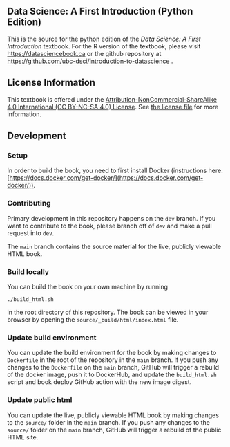 ## Data Science: A First Introduction (Python Edition)
This is the source for the python edition of the *Data Science: A First Introduction* textbook.
For the R version of the textbook, please visit https://datasciencebook.ca or the github repository
at https://github.com/ubc-dsci/introduction-to-datascience .

## License Information

This textbook is offered under 
the [Attribution-NonCommercial-ShareAlike 4.0 International (CC BY-NC-SA 4.0) License](https://creativecommons.org/licenses/by-nc-sa/4.0/).
See [the license file](LICENSE.md) for more information. 

## Development

### Setup

In order to build the book, you need to first install Docker 
(instructions here: [https://docs.docker.com/get-docker/](https://docs.docker.com/get-docker/)).

### Contributing 
Primary development in this repository happens on the `dev` branch. If you want to contribute to the book,
please branch off of `dev` and make a pull request into `dev`.

The `main` branch contains the source material for the live, publicly viewable HTML book.

### Build locally

You can build the book on your own machine by running
```
./build_html.sh
```
in the root directory of this repository. The book can be viewed in your browser by opening the `source/_build/html/index.html` file.

### Update build environment

You can update the build environment for the book by making changes to `Dockerfile` in the root of the repository in the `main` branch.
If you push any changes to the `Dockerfile` on the `main` branch, GitHub will trigger a rebuild of the docker image,
push it to DockerHub, and update the `build_html.sh` script and book deploy GitHub action with the new image digest.

### Update public html

You can update the live, publicly viewable HTML book by making changes to the `source/` folder in the `main` branch.
If you push any changes to the `source/` folder on the `main` branch, GitHub will trigger a rebuild of the public HTML site.

 
